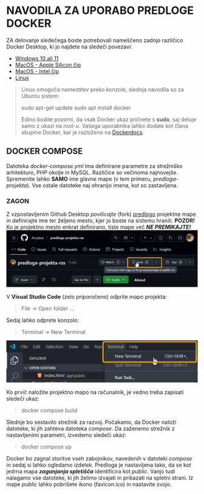 # NAVODILA ZA UPORABO PREDLOGE DOCKER
ZA delovanje sledečega boste potrebovali nameščeno zadnjo različico Docker Desktop, ki jo najdete na sledeči povezavi:
- [Windows 10 ali 11](https://desktop.docker.com/win/main/amd64/Docker%20Desktop%20Installer.exe?utm_source=docker&utm_medium=webreferral&utm_campaign=dd-smartbutton&utm_location=module)
- [MacOS - Apple Silicon čip](https://desktop.docker.com/mac/main/arm64/Docker.dmg?utm_source=docker&utm_medium=webreferral&utm_campaign=dd-smartbutton&utm_location=module)
- [MacOS - Intel čip](https://desktop.docker.com/mac/main/amd64/Docker.dmg?utm_source=docker&utm_medium=webreferral&utm_campaign=dd-smartbutton&utm_location=module)
- [Linux](https://docs.docker.com/desktop/setup/install/linux/)
>  Linux omogoča namestitev preko konzole, slednja navodila so za Ubuntu sistem:
>
> sudo apt-get update
> sudo apt install docker
>
>Edino bodite pozorni, da vsak Docker ukaz pričnete s **sudo**, saj deluje samo z ukazi na *root-u*. Vašega uporabnika lahko dodate kot člana skupine Docker, kar je razloženo na [Dockerdocs](https://docs.docker.com/engine/install/linux-postinstall/).

## DOCKER COMPOSE
Datoteka *docker-compose.yml* ima definirane parametre za strežniško arhitekturo, PHP okolje in MySQL. Različice so večinoma najnovejše. Spremenite lahko **SAMO** ime glavne mape (v tem primeru, *predloga-projekta*). Vse ostale datoteke naj ohranijo imena, kot so zastavljena.

### ZAGON
Z vzpostavljenim Github Desktop *povilicajte* (fork) [predlogo](https://github.com/Acrysius/predloga-projekta-rss) projektne mape in definirajte ime ter željeno mesto, kjer jo boste na sistemu hranili.
**POZOR!** Ko je projektno mesto enkrat definirano, tiste mape več ***NE PREMIKAJTE!***
![gumb za vilicanje skladišča](app/public/src/images/1_compose-tutorial.png "Fork button")

V **Visual Studio Code** (zelo priporočeno) odprite mapo projekta:
> File -> Open folder ...

Sedaj lahko odprete konzolo:
> Terminal -> New Terminal

![Lokacija odprtja konzole](app/public/src/images/2_compose-tutorial.png "Terminal button")

Ko prvič naložite projektno mapo na računalnik, je vedno treba zapisati sledeči ukaz:
> docker compose build

Slednje bo sestavilo strežnik za razvoj. Počakamo, da Docker naloži datoteke, ki jih zahteva datoteka *compose*. Da zaženemo strežnik z nastavljenimi parametri, izvedemo sledeči ukaz:
> docker compose up

Docker bo zagnal storitve vseh zabojnikov, navedenih v datoteki *compose* in sedaj si lahko ogledamo izdelek. Predloga je nastavljena tako, da se kot jedrna mapa ***zaganjanja spletišča*** identificira kot *public*. Vanjo tudi nalagamo vse datoteke, ki jih želimo izvajati in prikazati na spletni strani. Iz mape *public* lahko pobrišete ikono (favicon.ico) in nastavite svojo.


